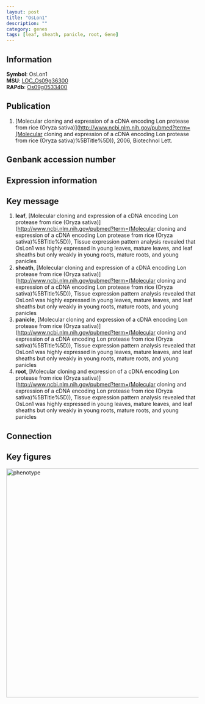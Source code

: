 ```yaml
---
layout: post
title: "OsLon1"
description: ""
category: genes
tags: [leaf, sheath, panicle, root, Gene]
---
```


## Information
__Symbol__: OsLon1  
__MSU__: [LOC_Os09g36300](http://rice.plantbiology.msu.edu/cgi-bin/ORF_infopage.cgi?orf=LOC_Os09g36300)  
__RAPdb__: [Os09g0533400](http://rapdb.dna.affrc.go.jp/viewer/gbrowse_details/irgsp1?name=Os09g0533400)  

## Publication
1. [Molecular cloning and expression of a cDNA encoding Lon protease from rice (Oryza sativa)](http://www.ncbi.nlm.nih.gov/pubmed?term=(Molecular cloning and expression of a cDNA encoding Lon protease from rice (Oryza sativa)%5BTitle%5D)), 2006, Biotechnol Lett.

## Genbank accession number

## Expression information

## Key message
1. __leaf__, [Molecular cloning and expression of a cDNA encoding Lon protease from rice (Oryza sativa)](http://www.ncbi.nlm.nih.gov/pubmed?term=(Molecular cloning and expression of a cDNA encoding Lon protease from rice (Oryza sativa)%5BTitle%5D)),  Tissue expression pattern analysis revealed that OsLon1 was highly expressed in young leaves, mature leaves, and leaf sheaths but only weakly in young roots, mature roots, and young panicles
2. __sheath__, [Molecular cloning and expression of a cDNA encoding Lon protease from rice (Oryza sativa)](http://www.ncbi.nlm.nih.gov/pubmed?term=(Molecular cloning and expression of a cDNA encoding Lon protease from rice (Oryza sativa)%5BTitle%5D)),  Tissue expression pattern analysis revealed that OsLon1 was highly expressed in young leaves, mature leaves, and leaf sheaths but only weakly in young roots, mature roots, and young panicles
3. __panicle__, [Molecular cloning and expression of a cDNA encoding Lon protease from rice (Oryza sativa)](http://www.ncbi.nlm.nih.gov/pubmed?term=(Molecular cloning and expression of a cDNA encoding Lon protease from rice (Oryza sativa)%5BTitle%5D)),  Tissue expression pattern analysis revealed that OsLon1 was highly expressed in young leaves, mature leaves, and leaf sheaths but only weakly in young roots, mature roots, and young panicles
4. __root__, [Molecular cloning and expression of a cDNA encoding Lon protease from rice (Oryza sativa)](http://www.ncbi.nlm.nih.gov/pubmed?term=(Molecular cloning and expression of a cDNA encoding Lon protease from rice (Oryza sativa)%5BTitle%5D)),  Tissue expression pattern analysis revealed that OsLon1 was highly expressed in young leaves, mature leaves, and leaf sheaths but only weakly in young roots, mature roots, and young panicles

## Connection

## Key figures
<img src="http://ricencode.github.io/images/OsLon1.pheno.png" alt="phenotype"  style="width: 600px;"/>



